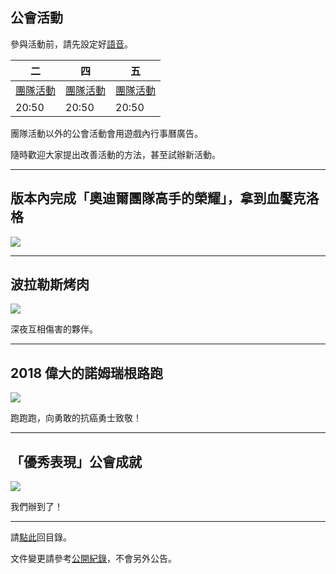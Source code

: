 ## 公會活動

參與活動前，請先設定好[語音](https://badbadweather.github.io/voicechat.html)。

| 二 | 四 | 五 |  
| --- | --- | --- |
| [團隊活動](https://badbadweather.github.io/raid.html) | [團隊活動](https://badbadweather.github.io/raid.html) | [團隊活動](https://badbadweather.github.io/raid.html) |
| 20:50 | 20:50 | 20:50 |

團隊活動以外的公會活動會用遊戲內行事曆廣告。

隨時歡迎大家提出改善活動的方法，甚至試辦新活動。

---

## 版本內完成「奧迪爾團隊高手的榮耀」，拿到血饜克洛格

![](https://badbadweather.github.com/bloodgorgedcrawg.jpg)

---

## 波拉勒斯烤肉

![](https://badbadweather.github.com/bbq.jpg)

深夜互相傷害的夥伴。

---

## 2018 偉大的諾姆瑞根路跑

![](https://badbadweather.github.com/greatgnomereganrun.jpg)

跑跑跑，向勇敢的抗癌勇士致敬！

---

## 「優秀表現」公會成就

![](https://badbadweather.github.com/stayclassy.jpg)

我們辦到了！

--- 

請[點此](https://badbadweather.github.io/)回目錄。

文件變更請參考[公開紀錄](https://github.com/badbadweather/badbadweather.github.io/commits/master/activities.md)，不會另外公告。
